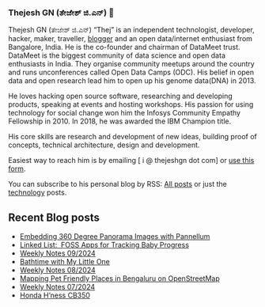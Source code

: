 ### Thejesh GN (ತೇಜೇಶ್ ಜಿ.ಎನ್) 👋

Thejesh GN (ತೇಜೇಶ್ ಜಿ.ಎನ್) “Thej” is an independent technologist, developer, hacker, maker, traveller, [blogger](https://thejeshgn.com/) and an open data/internet enthusiast from Bangalore, India. He is the co-founder and chairman of DataMeet trust. DataMeet is the biggest community of data science and open data enthusiasts in India. They organise community meetups around the country and runs unconferences called Open Data Camps (ODC). His belief in open data and open research lead him to open up his genome data(DNA) in 2013.

He loves hacking open source software, researching and developing products, speaking at events and hosting workshops. His passion for using technology for social change won him the Infosys Community Empathy Fellowship in 2010. In 2018, he was awarded the IBM Champion title.

His core skills are research and development of new ideas, building proof of concepts, technical architecture, design and development.

Easiest way to reach him is by emailing [ i @ thejeshgn dot com] or [use this form](https://thejeshgn.com/contact/).

You can subscribe to his personal blog by RSS: [All posts](https://feeds.thejeshgn.com/thejeshgn) or just the [technology](https://feeds.thejeshgn.com/technology) posts.

## Recent Blog posts
<!-- BLOG-POST-LIST:START -->
- [Embedding 360 Degree Panorama Images with Pannellum](https://thejeshgn.com/2024/03/07/embedding-360-degree-panorama-images-with-pannellum/)
- [Linked List:  FOSS Apps for Tracking Baby Progress](https://thejeshgn.com/2024/03/05/linked-list-foss-apps-for-tracking-baby-progress/)
- [Weekly Notes 09/2024](https://thejeshgn.com/2024/03/01/weekly-notes-09-2024/)
- [Bathtime with My Little One](https://thejeshgn.com/2024/02/28/bathtime-with-my-little-one/)
- [Weekly Notes 08/2024](https://thejeshgn.com/2024/02/23/weekly-notes-08-2024/)
- [Mapping Pet Friendly Places in Bengaluru on OpenStreetMap](https://thejeshgn.com/2024/02/19/mapping-pet-friendly-places-in-bengaluru-on-openstreetmap/)
- [Weekly Notes 07/2024](https://thejeshgn.com/2024/02/16/weekly-notes-07-2024/)
- [Honda H’ness CB350](https://thejeshgn.com/2024/02/15/honda-hness-cb350/)
<!-- BLOG-POST-LIST:END -->
